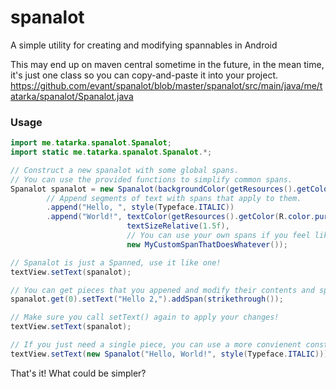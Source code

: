 spanalot
========

A simple utility for creating and modifying spannables in Android

This may end up on maven central sometime in the future, in the mean time, it's just one class
so you can copy-and-paste it into your project.
https://github.com/evant/spanalot/blob/master/spanalot/src/main/java/me/tatarka/spanalot/Spanalot.java

### Usage

```java
import me.tatarka.spanalot.Spanalot;
import static me.tatarka.spanalot.Spanalot.*;

// Construct a new spanalot with some global spans. 
// You can use the provided functions to simplify common spans.
Spanalot spanalot = new Spanalot(backgroundColor(getResources().getColor(R.color.red_200)))
        // Append segments of text with spans that apply to them.
        .append("Hello, ", style(Typeface.ITALIC))
        .append("World!", textColor(getResources().getColor(R.color.purple_900)),
                          textSizeRelative(1.5f),
                          // You can use your own spans if you feel like it.
                          new MyCustomSpanThatDoesWhatever());

// Spanalot is just a Spanned, use it like one!
textView.setText(spanalot);

// You can get pieces that you appened and modify their contents and spans.
spanalot.get(0).setText("Hello 2,").addSpan(strikethrough());

// Make sure you call setText() again to apply your changes!
textView.setText(spanalot);

// If you just need a single piece, you can use a more convienent constructor
textView.setText(new Spanalot("Hello, World!", style(Typeface.ITALIC)));
```

That's it! What could be simpler?
